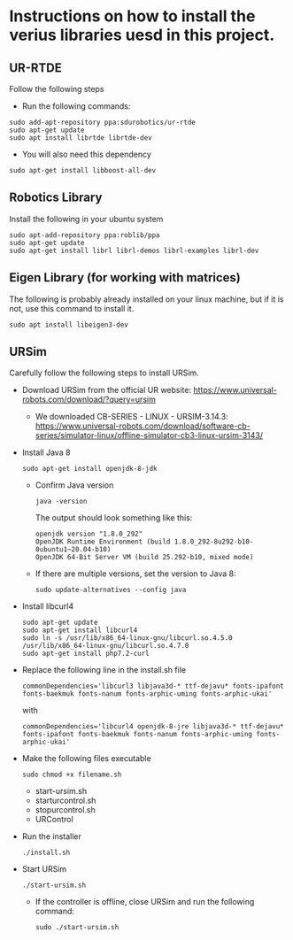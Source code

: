 # Instructions on how to install the verius libraries uesd in this project.

## UR-RTDE
Follow the following steps

- Run the following commands:
```
sudo add-apt-repository ppa:sdurobotics/ur-rtde
sudo apt-get update
sudo apt install librtde librtde-dev
```

- You will also need this dependency

```
sudo apt-get install libboost-all-dev
```

## Robotics Library
Install the following in your ubuntu system

```
sudo apt-add-repository ppa:roblib/ppa
sudo apt-get update
sudo apt-get install librl librl-demos librl-examples librl-dev 
```

## Eigen Library (for working with matrices)
The following is probably already installed on your linux machine, but if it is not, use this command to install it.

```
sudo apt install libeigen3-dev
```

## URSim
Carefully follow the following steps to install URSim.

- Download URSim from the official UR website: 
https://www.universal-robots.com/download/?query=ursim

  - We downloaded CB-SERIES - LINUX - URSIM-3.14.3: 
https://www.universal-robots.com/download/software-cb-series/simulator-linux/offline-simulator-cb3-linux-ursim-3143/

- Install Java 8
  ```
  sudo apt-get install openjdk-8-jdk
  ```
  - Confirm Java version
    ```
    java -version
    ```
    The output should look something like this:
    ```
    openjdk version "1.8.0_292"
    OpenJDK Runtime Environment (build 1.8.0_292-8u292-b10-0ubuntu1~20.04-b10)
    OpenJDK 64-Bit Server VM (build 25.292-b10, mixed mode)
    ```
  - If there are multiple versions, set the version to Java 8:
    ```
    sudo update-alternatives --config java
    ```
  <!-- JAVA_HOME might need to be set to the file path of Java 8-->
     
- Install libcurl4
  ```
  sudo apt-get update
  sudo apt-get install libcurl4
  sudo ln -s /usr/lib/x86_64-linux-gnu/libcurl.so.4.5.0 /usr/lib/x86_64-linux-gnu/libcurl.so.4.7.0
  sudo apt-get install php7.2-curl
  ```

- Replace the following line in the install.sh file
  ```
  commonDependencies='libcurl3 libjava3d-* ttf-dejavu* fonts-ipafont fonts-baekmuk fonts-nanum fonts-arphic-uming fonts-arphic-ukai'
  ```
  with
  ```
  commonDependencies='libcurl4 openjdk-8-jre libjava3d-* ttf-dejavu* fonts-ipafont fonts-baekmuk fonts-nanum fonts-arphic-uming fonts-arphic-ukai'
  ```
- Make the following files executable
  ```
  sudo chmod +x filename.sh
  ``` 
    - start-ursim.sh
    - starturcontrol.sh
    - stopurcontrol.sh
    - URControl
    
- Run the installer
  ```
  ./install.sh
  ```
- Start URSim
  ```
  ./start-ursim.sh
  ```
    - If the controller is offline, close URSim and run the following command:
      ```
      sudo ./start-ursim.sh
      ```
